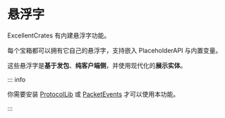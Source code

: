 # 悬浮字

ExcellentCrates 有内建悬浮字功能。

每个宝箱都可以拥有它自己的悬浮字，支持嵌入 PlaceholderAPI 与内置变量。

这些悬浮字是**基于发包**、**纯客户端侧**，并使用现代化的**展示实体**。

::: info

你需要安装 [ProtocolLib](https://ci.dmulloy2.net/job/ProtocolLib/) 或 [PacketEvents](https://spigotmc.org/resources/80279/) 才可以使用本功能。

:::